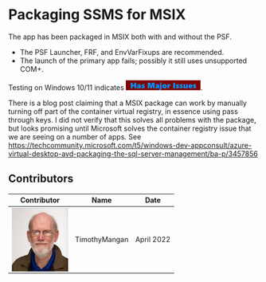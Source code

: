 # Packaging SSMS for MSIX

The app has been packaged in MSIX both with and without the PSF.
* The PSF Launcher, FRF, and EnvVarFixups are recommended.
* The launch of the primary app fails; possibly it still uses unsupported COM+.


Testing on Windows 10/11 indicates [<img src="/media/CatIssues.png" alt="Has Issues" />](/media/CatIssues.png).  

There is a blog post claiming that a MSIX package can work by manually turning off part of the container virtual registry, in essence using pass through keys.  I did not verify that this solves all problems with the package, but looks promising until Microsoft solves the container registry issue that we are seeing on a number of apps.  See https://techcommunity.microsoft.com/t5/windows-dev-appconsult/azure-virtual-desktop-avd-packaging-the-sql-server-management/ba-p/3457856 

## Contributors

| Contributor | Name | Date |
|----|----|----|
| [<img src="/media/Contributors/TimMangan.jpg" align="left" Height="128" />](/media/Contributors/TimMangan.jpg) | TimothyMangan | April 2022 |


